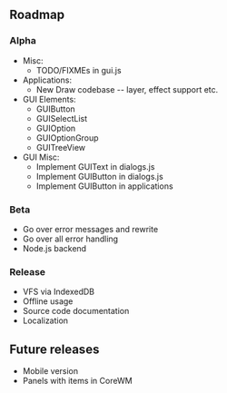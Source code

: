 
## Roadmap

### Alpha

* Misc:
  * TODO/FIXMEs in gui.js
* Applications:
  * New Draw codebase -- layer, effect support etc.
* GUI Elements:
  * GUIButton
  * GUISelectList
  * GUIOption
  * GUIOptionGroup
  * GUITreeView
* GUI Misc:
  * Implement GUIText in dialogs.js
  * Implement GUIButton in dialogs.js
  * Implement GUIButton in applications

### Beta

* Go over error messages and rewrite
* Go over all error handling
* Node.js backend

### Release

* VFS via IndexedDB
* Offline usage
* Source code documentation
* Localization

## Future releases
* Mobile version
* Panels with items in CoreWM
